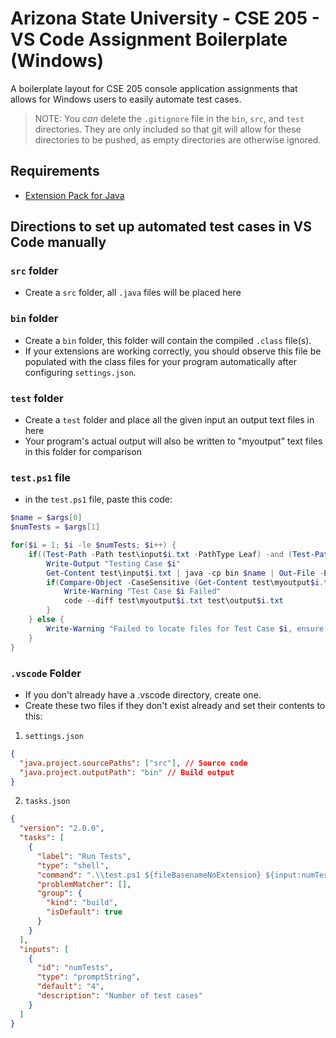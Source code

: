 # Arizona State University - CSE 205 - VS Code Assignment Boilerplate (Windows)

A boilerplate layout for CSE 205 console application assignments that allows for Windows users to easily automate test cases.

> NOTE: You *can* delete the `.gitignore` file in the `bin`, `src`, and `test` directories. They are only included so that git will allow for these directories to be pushed, as empty directories are otherwise ignored.

## Requirements

- [Extension Pack for Java](https://marketplace.visualstudio.com/items?itemName=vscjava.vscode-java-pack)

## Directions to set up automated test cases in VS Code manually

### `src` folder

- Create a `src` folder, all `.java` files will be placed here

### `bin` folder

- Create a `bin` folder, this folder will contain the compiled `.class` file(s).
- If your extensions are working correctly, you should observe this file be populated with the class files for your program automatically after configuring `settings.json`.

### `test` folder

- Create a `test` folder and place all the given input an output text files in here
- Your program's actual output will also be written to "myoutput" text files in this folder for comparison

### `test.ps1` file

- in the `test.ps1` file, paste this code:

```ps1
$name = $args[0]
$numTests = $args[1]

for($i = 1; $i -le $numTests; $i++) {
    if((Test-Path -Path test\input$i.txt -PathType Leaf) -and (Test-Path -Path test\output$i.txt -PathType Leaf)) {
        Write-Output "Testing Case $i"
        Get-Content test\input$i.txt | java -cp bin $name | Out-File -Encoding utf8 test\myoutput$i.txt
        if(Compare-Object -CaseSensitive (Get-Content test\myoutput$i.txt) (Get-Content test\output$i.txt)) {
            Write-Warning "Test Case $i Failed"
            code --diff test\myoutput$i.txt test\output$i.txt
        }
    } else {
        Write-Warning "Failed to locate files for Test Case $i, ensure both input$i.txt and output$i.txt are present in the test directory"
    }
}
```

### `.vscode` Folder

- If you don't already have a .vscode directory, create one.
- Create these two files if they don't exist already and set their contents to this:
1. `settings.json`
```json
{
  "java.project.sourcePaths": ["src"], // Source code
  "java.project.outputPath": "bin" // Build output
}
```

2. `tasks.json`
```json
{
  "version": "2.0.0",
  "tasks": [
    {
      "label": "Run Tests",
      "type": "shell",
      "command": ".\\test.ps1 ${fileBasenameNoExtension} ${input:numTests}",
      "problemMatcher": [],
      "group": {
        "kind": "build",
        "isDefault": true
      }
    }
  ],
  "inputs": [
    {
      "id": "numTests",
      "type": "promptString",
      "default": "4",
      "description": "Number of test cases"
    }
  ]
}
```
